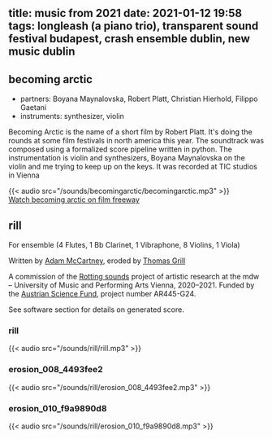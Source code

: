 title: music from 2021
date: 2021-01-12 19:58
tags: longleash (a piano trio), transparent sound festival budapest, crash ensemble dublin, new music dublin
---

## becoming arctic ##

+ partners: Boyana Maynalovska, Robert Platt, Christian Hierhold, Filippo
  Gaetani
+ instruments: synthesizer, violin

Becoming Arctic is the name of a short film by Robert Platt. It's doing the
rounds at some film festivals in north america this year. The soundtrack was
composed using a formalized score pipeline written in python. The
instrumentation is violin and synthesizers, Boyana Maynalovska on the violin
and me trying to keep up on the keys. It was recorded at TIC studios in Vienna
<br>

{{< audio src="/sounds/becomingarctic/becomingarctic.mp3" >}}
<br>
[Watch becoming arctic on film freeway](https://filmfreeway.com/BecomingArctic)

## rill ##

For ensemble (4 Flutes, 1 Bb Clarinet, 1 Vibraphone, 8 Violins, 1 Viola)

Written by [Adam McCartney](https://admccartney.mur.at/), eroded by [Thomas Grill](http://grrrr.org)

A commission of the [Rotting sounds](http://rottingsounds.org) project of artistic research at the mdw – University of Music and Performing Arts Vienna, 2020–2021. 
Funded by the [Austrian Science Fund](http://www.fwf.ac.at), project number AR445-G24.

See software section for details on generated score.

### rill ###
{{< audio src="/sounds/rill/rill.mp3" >}}
<br>
### erosion_008_4493fee2 ###
{{< audio src="/sounds/rill/erosion_008_4493fee2.mp3" >}}
<br>
### erosion_010_f9a9890d8 ###
{{< audio src="/sounds/rill/erosion_010_f9a9890d8.mp3" >}}
<br>

